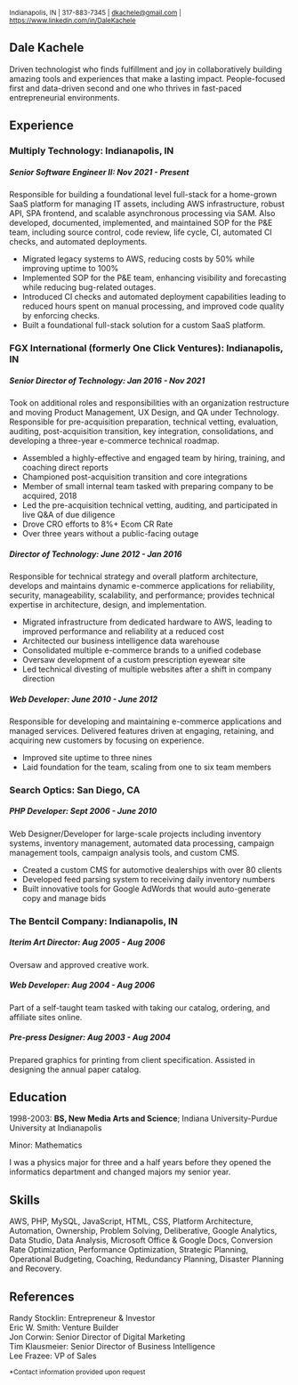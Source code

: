 <sup>Indianapolis, IN | 317-883-7345 | dkachele@gmail.com | https://www.linkedin.com/in/DaleKachele</sup>

## Dale Kachele

Driven technologist who finds fulfillment and joy in collaboratively building amazing tools and experiences that make a lasting impact. People-focused first and data-driven second and one who thrives in fast-paced entrepreneurial environments.  

## Experience

### Multiply Technology: Indianapolis, IN

##### Senior Software Engineer II: Nov 2021 - Present

Responsible for building a foundational level full-stack for a home-grown SaaS platform for managing IT assets, including AWS infrastructure, robust API, SPA frontend, and scalable asynchronous processing via SAM. Also developed, documented, implemented, and maintained SOP for the P&E team, including source control, code review, life cycle, CI, automated CI checks, and automated deployments.
- Migrated legacy systems to AWS, reducing costs by 50% while improving uptime to 100%
- Implemented SOP for the P&E team, enhancing visibility and forecasting while reducing bug-related outages.
- Introduced CI checks and automated deployment capabilities leading to reduced hours spent on manual processing, and improved code quality by enforcing checks.
- Built a foundational full-stack solution for a custom SaaS platform.

### FGX International (formerly One Click Ventures): Indianapolis, IN

##### Senior Director of Technology: Jan 2016 - Nov 2021

Took on additional roles and responsibilities with an organization restructure and moving Product Management, UX Design, and QA under Technology. Responsible for pre-acquisition preparation, technical vetting, evaluation, auditing, post-acquisition transition, key integration, consolidations, and developing a three-year e-commerce technical roadmap.
- Assembled a highly-effective and engaged team by hiring, training, and coaching direct reports
- Championed post-acquisition transition and core integrations
- Member of small internal team tasked with preparing company to be acquired, 2018
- Led the pre-acquisition technical vetting, auditing, and participated in live Q&A of due diligence
- Drove CRO efforts to 8%+ Ecom CR Rate
- Over three years without a public-facing outage

##### Director of Technology: June 2012 - Jan 2016

Responsible for technical strategy and overall platform architecture, develops and maintains dynamic e-commerce applications for reliability, security, manageability, scalability, and performance; provides technical expertise in architecture, design, and implementation.
- Migrated infrastructure from dedicated hardware to AWS, leading to improved performance and reliability at a reduced cost
- Architected our business intelligence data warehouse
- Consolidated multiple e-commerce brands to a unified codebase
- Oversaw development of a custom prescription eyewear site
- Led technical divesting of multiple websites after a shift in company direction

##### Web Developer: June 2010 - June 2012

Responsible for developing and maintaining e-commerce applications and managed services. Delivered features driven at engaging, retaining, and acquiring new customers by focusing on experience.
- Improved site uptime to three nines
- Laid foundation for the team, scaling from one to six team members

### Search Optics: San Diego, CA

##### PHP Developer: Sept 2006 - June 2010

Web Designer/Developer for large-scale projects including inventory systems, inventory management, automated data processing, campaign management tools, campaign analysis tools, and custom CMS.
- Created a custom CMS for automotive dealerships with over 80 clients
- Developed feed parsing system to receiving daily inventory numbers
- Built innovative tools for Google AdWords that would auto-generate copy and manage bids

### The Bentcil Company: Indianapolis, IN

##### Iterim Art Director: Aug 2005 - Aug 2006

Oversaw and approved creative work.

##### Web Developer: Aug 2004 - Aug 2006

Part of a self-taught team tasked with taking our catalog, ordering, and affiliate sites online.

##### Pre-press Designer: Aug 2003 - Aug 2004

Prepared graphics for printing from client specification. Assisted in designing the annual paper catalog.

## Education

1998-2003: **BS, New Media Arts and Science**; Indiana University-Purdue University at Indianapolis  

Minor: Mathematics  

I was a physics major for three and a half years before they opened the informatics department and changed majors my senior year.  

## Skills

AWS, PHP, MySQL, JavaScript, HTML, CSS, Platform Architecture, Automation, Ownership, Problem Solving, Deliberative, Google Analytics, Data Studio, Data Analysis, Microsoft Office & Google Docs, Conversion Rate Optimization, Performance Optimization, Strategic Planning, Operational Budgeting, Coaching, Redundancy Planning, Disaster Planning and Recovery.


## References
Randy Stocklin: Entrepreneur & Investor  
Eric W. Smith: Venture Builder  
Jon Corwin: Senior Director of Digital Marketing  
Tim Klausmeier: Senior Director of Business Intelligence  
Lee Frazee: VP of Sales  

<sup>*Contact information provided upon request</sup>
